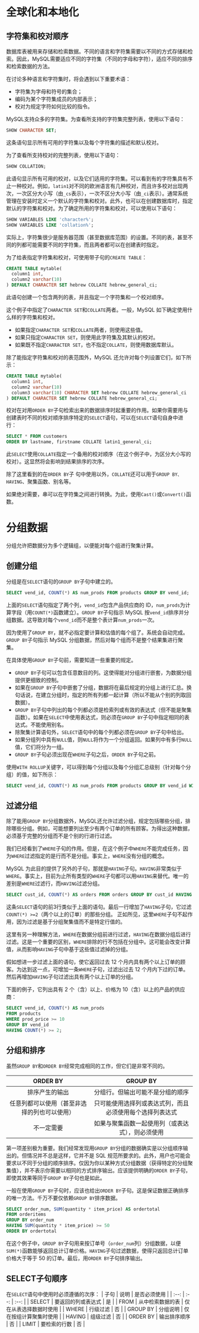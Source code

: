 


# 全球化和本地化
## 字符集和校对顺序
数据库表被用来存储和检索数据。不同的语言和字符集需要以不同的方式存储和检索。因此，MySQL需要适应不同的字符集（不同的字母和字符），适应不同的排序和检索数据的方法。

在讨论多种语言和字符集时，将会遇到以下重要术语：
* 字符集为字母和符号的集合；
* 编码为某个字符集成员的内部表示；
* 校对为规定字符如何比较的指令。

MySQL支持众多的字符集。为查看所支持的字符集完整列表，使用以下语句：
```sql
SHOW CHARACTER SET;
```
这条语句显示所有可用的字符集以及每个字符集的描述和默认校对。

为了查看所支持校对的完整列表，使用以下语句：
```sql
SHOW COLLATION;
```
此语句显示所有可用的校对，以及它们适用的字符集。可以看到有的字符集具有不止一种校对。例如，`latin1`对不同的欧洲语言有几种校对，而且许多校对出现两次，一次区分大小写（由`_cs`表示），一次不区分大小写（由`_ci`表示）。通常系统管理在安装时定义一个默认的字符集和校对。此外，也可以在创建数据库时，指定默认的字符集和校对。为了确定所用的字符集和校对，可以使用以下语句：
```sql
SHOW VARIABLES LIKE 'character%';
SHOW VARIABLES LIKE 'collation%';
```
实际上，字符集很少是服务器范围（甚至数据库范围）的设置。不同的表，甚至不同的列都可能需要不同的字符集，而且两者都可以在创建表时指定。

为了给表指定字符集和校对，可使用带子句的`CREATE TABLE`：
```sql
CREATE TABLE mytable(
  column1 int,
  column2 varchar(10)
) DEFAULT CHARACTER SET hebrew COLLATE hebrew_general_ci;
```
此语句创建一个包含两列的表，并且指定一个字符集和一个校对顺序。

这个例子中指定了`CHARACTER SET`和`COLLATE`两者。一般，MySQL 如下确定使用什么样的字符集和校对。
* 如果指定`CHARACTER SET`和`COLLATE`两者，则使用这些值。
* 如果只指定`CHARACTER SET`，则使用此字符集及其默认的校对。
* 如果既不指定`CHARACTER SET`，也不指定`COLLATE`，则使用数据库默认。

除了能指定字符集和校对的表范围外，MySQL 还允许对每个列设置它们，如下所示：
```sql
CREATE TABLE mytable(
  column1 int,
  column2 varchar(10)
  column3 varchar(10) CHARACTER SET hebrew COLLATE hebrew_general_ci
) DEFAULT CHARACTER SET hebrew COLLATE hebrew_general_ci;
```
校对在对用`ORDER BY`子句检索出来的数据排序时起重要的作用。如果你需要用与创建表时不同的校对顺序排序特定的`SELECT`语句，可以在`SELECT`语句自身中进行：
```sql
SELECT * FROM customers
ORDER BY lastname, firstname COLLATE latin1_general_ci;
```
此`SELECT`使用`COLLATE`指定一个备用的校对顺序（在这个例子中，为区分大小写的校对）。这显然将会影响到结果排序的次序。

除了这里看到的在`ORDER BY`子 句中使用以外，`COLLATE`还可以用于`GROUP BY、HAVING`、聚集函数、别名等。

如果绝对需要，串可以在字符集之间进行转换。为此，使用`Cast()`或`Convert()`函数。








# 分组数据
分组允许把数据分为多个逻辑组，以便能对每个组进行聚集计算。
## 创建分组
分组是在`SELECT`语句的`GROUP BY`子句中建立的。
```sql
SELECT vend_id, COUNT(*) AS num_prods FROM products GROUP BY vend_id;
```
上面的`SELECT`语句指定了两个列，`vend_id`包含产品供应商的 ID，`num_prods`为计算字段（用`COUNT(*)`函数建立）。`GROUP BY`子句指示 MySQL 按`vend_id`排序并分组数据。这导致对每个`vend_id`而不是整个表计算`num_prods`一次。

因为使用了`GROUP BY`，就不必指定要计算和估值的每个组了。系统会自动完成。`GROUP BY`子句指示 MySQL 分组数据，然后对每个组而不是整个结果集进行聚集。

在具体使用`GROUP BY`子句前，需要知道一些重要的规定。
* `GROUP BY`子句可以包含任意数目的列。这使得能对分组进行嵌套，为数据分组提供更细致的控制。
* 如果在`GROUP BY`子句中嵌套了分组，数据将在最后规定的分组上进行汇总。换句话说，在建立分组时，指定的所有列都一起计算（所以不能从个别的列取回数据）。
* `GROUP BY`子句中列出的每个列都必须是检索列或有效的表达式（但不能是聚集函数）。如果在`SELECT`中使用表达式，则必须在`GROUP BY`子句中指定相同的表达式。不能使用别名。
* 除聚集计算语句外，`SELECT`语句中的每个列都必须在`GROUP BY`子句中给出。
* 如果分组列中具有`NULL`值，则`NULL`将作为一个分组返回。如果列中有多行`NULL`值，它们将分为一组。
* `GROUP BY`子句必须出现在`WHERE`子句之后，`ORDER BY`子句之前。

使用`WITH ROLLUP`关键字，可以得到每个分组以及每个分组汇总级别（针对每个分组）的值，如下所示：
```sql
SELECT vend_id, COUNT(*) AS num_prods FROM products GROUP BY vend_id WITH ROLLUP;
```
## 过滤分组
除了能用`GROUP BY`分组数据外，MySQL还允许过滤分组，规定包括哪些分组，排除哪些分组。例如，可能想要列出至少有两个订单的所有顾客。为得出这种数据，必须基于完整的分组而不是个别的行进行过滤。

我们已经看到了`WHERE`子句的作用。但是，在这个例子中`WHERE`不能完成任务，因为`WHERE`过滤指定的是行而不是分组。事实上，`WHERE`没有分组的概念。

MySQL 为此目的提供了另外的子句，那就是`HAVING`子句。`HAVING`非常类似于`WHERE`。事实上，目前为止所有类型的`WHERE`子句都可以用`HAVING`来替代。唯一的差别是`WHERE`过滤行，而`HAVING`过滤分组。
```sql
SELECT cust_id, COUNT(*) AS orders FROM orders GROUP BY cust_id HAVING COUNT(*) >= 2;
```
这条`SELECT`语句的前3行类似于上面的语句。最后一行增加了`HAVING`子句，它过滤`COUNT(*) >=2`（两个以上的订单）的那些分组。
正如所见，这里`WHERE`子句不起作用，因为过滤是基于分组聚集值而不是特定行值的。

这里有另一种理解方法，`WHERE`在数据分组前进行过滤，`HAVING`在数据分组后进行过滤。这是一个重要的区别，`WHERE`排除的行不包括在分组中。这可能会改变计算值，从而影响`HAVING`子句中基于这些值过滤掉的分组。

假如想进一步过滤上面的语句，使它返回过去 12 个月内具有两个以上订单的顾客。为达到这一点，可增加一条`WHERE`子句，过滤出过去 12 个月内下过的订单。然后再增加`HAVING`子句过滤出具有两个以上订单的分组。

下面的例子，它列出具有 2 个（含）以上、价格为 10（含）以上的产品的供应商：
```sql
SELECT vend_id, COUNT(*) AS num_prods
FROM products
WHERE prod_price >= 10
GROUP BY vend_id
HAVING COUNT(*) >= 2;
```
## 分组和排序
虽然`GROUP BY`和`ORDER BY`经常完成相同的工作，但它们是非常不同的。

| ORDER BY | GROUP BY |
| :--: | :--: |
| 排序产生的输出 | 分组行。但输出可能不是分组的顺序 |
| 任意列都可以使用（甚至非选择的列也可以使用） | 只可能使用选择列或表达式列，而且必须使用每个选择列表达式 |
| 不一定需要 | 如果与聚集函数一起使用列（或表达式），则必须使用 |

第一项差别极为重要。我们经常发现用`GROUP BY`分组的数据确实是以分组顺序输出的。但情况并不总是这样，它并不是 SQL 规范所要求的。此外，用户也可能会要求以不同于分组的顺序排序。仅因为你以某种方式分组数据（获得特定的分组聚集值），并不表示你需要以相同的方式排序输出。应该提供明确的`ORDER BY`子句，即使其效果等同于`GROUP BY`子句也是如此。

一般在使用`GROUP BY`子句时，应该也给出`ORDER BY`子句。这是保证数据正确排序的唯一方法。千万不要仅依赖`GROUP BY`排序数据。
```sql
SELECT order_num, SUM(quantity * item_price) AS ordertotal
FROM orderitems
GROUP BY order_num
HAVING SUM(quantity * item_price) >= 50
ORDER BY ordertotal
```
在这个例子中，`GROUP BY`子句用来按订单号（`order_num`列）分组数据，以便`SUM(*)`函数能够返回总计订单价格。`HAVING`子句过滤数据，使得只返回总计订单价格大于等于 50 的订单。最后，用`ORDER BY`子句排序输出。

## SELECT子句顺序
在`SELECT`语句中使用时必须遵循的次序：
| 子句 | 说明 | 是否必须使用 |
| :--: | :--: | :--: |
| SELECT | 要返回的列或表达式 | 是 |
| FROM | 从中检索数据的表 | 仅在从表选择数据时使用 |
| WHERE | 行级过滤 | 否 |
| GROUP BY | 分组说明 | 仅在按组计算聚集时使用 |
| HAVING | 组级过滤 | 否 |
| ORDER BY | 输出排序顺序 | 否 |
| LIMIT | 要检索的行数 | 否 |

